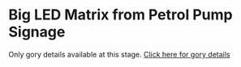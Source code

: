 # Big LED Matrix from Petrol Pump Signage

Only gory details available at this stage. [Click here for gory details](https://github.com/microcontrollersig/brian-led-matrix-petrol-signs/blob/main/README-Gory%20Details.md)


